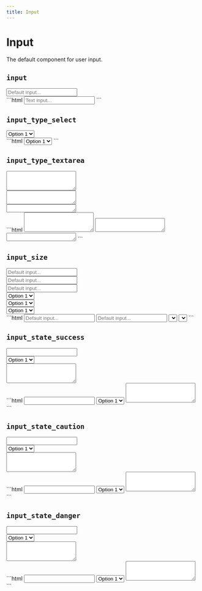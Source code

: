 ```yaml
---
title: Input
---
```


# Input

<p class="text_lead">The default component for user input.</p>

## `input`

<div class="demo grid grid_md">
  <div class="demo__render grid__item">
    <input class="input" placeholder="Default input..." type="text" />
  </div>
  <div class="grid__item size_6">
  <div class="demo__code" markdown="1">
```html
<input class="input" placeholder="Text input..." type="text" />
```
  </div>
  </div>
</div>

## `input_type_select`

<div class="demo grid grid_md">
  <div class="demo__render grid__item">
    <select class="input input_type_select">
      <option>Option 1</option>
      <option>Option 2</option>
      <option>Option 3</option>
    </select>
  </div>
  <div class="grid__item size_6">
  <div class="demo__code" markdown="1">
```html
<select class="input input_type_select">
  <option>Option 1</option>
  <option>Option 2</option>
  <option>Option 3</option>
</select>
```
  </div>
  </div>
</div>

## `input_type_textarea`

<div class="demo grid grid_md">
  <div class="demo__render grid__item spacing">
    <div class="demo__group">
      <textarea class="input input_type_textarea" rows="3"></textarea>
    </div>
    <div class="demo__group">
      <textarea class="input input_type_textarea" rows="2"></textarea>
    </div>
    <div class="demo__group">
      <textarea class="input input_type_textarea" rows="1"></textarea>
    </div>
  </div>
  <div class="grid__item size_6">
  <div class="demo__code" markdown="1">
```html
<textarea class="input input_type_textarea" rows="3"></textarea>
<textarea class="input input_type_textarea" rows="2"></textarea>
<textarea class="input input_type_textarea" rows="1"></textarea>
```
  </div>
  </div>
</div>

## `input_size`

<div class="demo grid grid_md">
  <div class="demo__render grid__item spacing">
    <div class="demo__group">
      <input class="input input_size_sm" placeholder="Default input..." type="text" />
    </div>
    <div class="demo__group">
      <input class="input" placeholder="Default input..." type="text" />
    </div>
    <div class="demo__group">
      <input class="input input_size_lg" placeholder="Default input..." type="text" />
    </div>
    <div class="demo__group">
      <select class="input input_type_select input_size_sm">
        <option>Option 1</option>
        <option>Option 2</option>
        <option>Option 3</option>
      </select>
    </div>
    <div class="demo__group">
      <select class="input input_type_select">
        <option>Option 1</option>
        <option>Option 2</option>
        <option>Option 3</option>
      </select>
    </div>
    <div class="demo__group">
      <select class="input input_type_select input_size_lg">
        <option>Option 1</option>
        <option>Option 2</option>
        <option>Option 3</option>
      </select>
    </div>
  </div>
  <div class="grid__item size_6">
  <div class="demo__code" markdown="1">
```html
<input class="input input_size_sm" placeholder="Default input..." type="text" />
<input class="input input_size_lg" placeholder="Default input..." type="text" />
<select class="input input_type_select input_size_sm">...</select>
<select class="input input_type_select input_size_lg">...</select>
```
  </div>
  </div>
</div>

## `input_state_success`

<div class="demo grid grid_md">
  <div class="demo__render grid__item spacing">
    <div class="demo__group">
      <input class="input input_state_success" type="text" />
    </div>
    <div class="demo__group">
      <select class="input input_state_success input_type_select">
        <option>Option 1</option>
        <option>Option 2</option>
        <option>Option 3</option>
      </select>
    </div>
    <div class="demo__group">
      <textarea class="input input_state_success input_type_textarea" rows="3"></textarea>
    </div>
  </div>
  <div class="grid__item size_6">
  <div class="demo__code" markdown="1">
```html
<input class="input input_state_success" type="text" />
<select class="input input_state_success input_type_select">
  <option>Option 1</option>
  <option>Option 2</option>
  <option>Option 3</option>
</select>
<textarea class="input input_state_success input_type_textarea" rows="3"></textarea>
```
  </div>
  </div>
</div>

## `input_state_caution`

<div class="demo grid grid_md">
  <div class="demo__render grid__item spacing">
    <div class="demo__group">
      <input class="input input_state_caution" type="text" />
    </div>
    <div class="demo__group">
      <select class="input input_state_caution input_type_select">
        <option>Option 1</option>
        <option>Option 2</option>
        <option>Option 3</option>
      </select>
    </div>
    <div class="demo__group">
      <textarea class="input input_state_caution input_type_textarea" rows="3"></textarea>
    </div>
  </div>
  <div class="grid__item size_6">
  <div class="demo__code" markdown="1">
```html
<input class="input input_state_caution" type="text" />
<select class="input input_state_caution input_type_select">
  <option>Option 1</option>
  <option>Option 2</option>
  <option>Option 3</option>
</select>
<textarea class="input input_state_caution input_type_textarea" rows="3"></textarea>
```
  </div>
  </div>
</div>

## `input_state_danger`

<div class="demo grid grid_md">
  <div class="demo__render grid__item spacing">
    <div class="demo__group">
      <input class="input input_state_danger" type="text" />
    </div>
    <div class="demo__group">
      <select class="input input_state_danger input_type_select">
        <option>Option 1</option>
        <option>Option 2</option>
        <option>Option 3</option>
      </select>
    </div>
    <div class="demo__group">
      <textarea class="input input_state_danger input_type_textarea" rows="3"></textarea>
    </div>
  </div>
  <div class="grid__item size_6">
  <div class="demo__code" markdown="1">
```html
<input class="input input_state_danger" type="text" />
<select class="input input_state_danger input_type_select">
  <option>Option 1</option>
  <option>Option 2</option>
  <option>Option 3</option>
</select>
<textarea class="input input_state_danger input_type_textarea" rows="3"></textarea>
```
  </div>
  </div>
</div>
